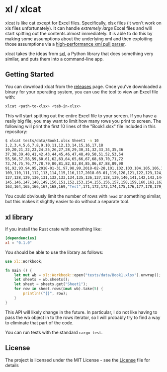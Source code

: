 # xl / xlcat

xlcat is like cat except for Excel files. Specifically, xlsx files (it won't
work on xls files unfortunately). It can handle *extremely large* Excel files
and will start spitting out the contents almost immediately. It is able to do
this by making some assumptions about the underlying xml and then exploiting
those assumptions via a [high-performance xml pull
parser](https://github.com/tafia/quick-xml).

xlcat takes the ideas from [sxl](https://github.com/ktr/sxl/), a Python library
that does something very similar, and puts them into a command-line app.

## Getting Started

You can download xlcat from the
[releases](https://github.com/xlprotips/xl/releases) page. Once you've
downloaded a binary for your operating system, you can use the tool to view an
Excel file with:

```bash
xlcat <path-to-xlsx> <tab-in-xlsx>
```

This will start spitting out the entire Excel file to your screen. If you have
a really big file, you may want to limit how many rows you print to screen. The
following will print the first 10 lines of the "Book1.xlsx" file included in
this repository:

```bash
$ xlcat tests/data/Book1.xlsx Sheet1 -n 10
1,2,3,4,5,6,7,8,9,10,11,12,13,14,15,16,17,18
19,20,21,22,23,24,25,26,27,28,29,30,31,32,33,34,35,36
37,38,39,40,41,42,43,44,45,46,47,48,49,50,51,52,53,54
55,56,57,58,59,60,61,62,63,64,65,66,67,68,69,70,71,72
73,74,75,76,77,78,79,80,81,82,83,84,85,86,87,88,89,90
91,92,93,94,95,2018-01-31,97,98,99,2018-02-28,101,102,103,104,105,106,107,108
109,110,111,112,113,114,115,116,117,2018-03-01,119,120,121,122,123,124,125,126
127,128,129,130,131,132,133,134,135,136,137,138,139,140,141,142,143,144
145,146,147,148,149,150,151,152,153,154,155,156,157,158,159,160,161,162
163,164,165,166,167,168,169,"Test",171,172,173,174,175,176,177,178,179,180
```

You could obviously limit the number of rows with `head` or something similar,
but this makes it slightly easier to do without a separate tool.

## xl library

If you install the Rust crate with something like:

```toml
[dependencies]
xl = "0.1.0"
```

You should be able to use the library as follows:

```rust
use xl::Workbook;

fn main () {
    let mut wb = xl::Workbook::open("tests/data/Book1.xlsx").unwrap();
    let sheets = wb.sheets();
    let sheet = sheets.get("Sheet1");
    for row in sheet.rows(&mut wb).take(5) {
        println!("{}", row);
    }
}
```

This API will likely change in the future. In particular, I do not like having
to pass the wb object in to the rows iterator, so I will probably try to find a
way to eliminate that part of the code.

You can run tests with the standard `cargo test`.

## License

The project is licensed under the MIT License - see the [License](/LICENSE.txt)
file for details
